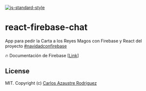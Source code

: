 [![js-standard-style](https://img.shields.io/badge/code%20style-standard-brightgreen.svg)](http://standardjs.com/)

# react-firebase-chat

App para pedir la Carta a los Reyes Magos con Firebase y React del proyecto [#navidadconfirebase](https://navidadconfirebase.es)

🔥 Documentación de Firebase [[Link](https://goo.gl/c2HAEl)]

## License
MIT. Copyright (c) [Carlos Azaustre Rodriguez](https://carlosazaustre.es/blog)
